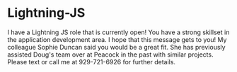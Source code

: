 # Lightning-JS
I have a Lightning JS role that is currently open! You have a strong skillset in the application development area. I hope that this message gets to you! My colleague Sophie Duncan said you would be a great fit. She has previously assisted Doug's team over at Peacock in the past with similar projects. Please text or call me at 929-721-6926 for further details. 
